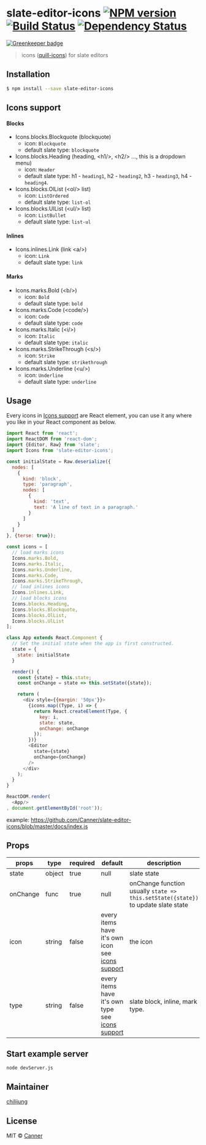 # slate-editor-icons [![NPM version][npm-image]][npm-url] [![Build Status][travis-image]][travis-url] [![Dependency Status][daviddm-image]][daviddm-url]

[![Greenkeeper badge](https://badges.greenkeeper.io/Canner/slate-editor-icons.svg?token=4182e6751117d67f34d5ebc76194a46bad269a723c11f4ec88abda630696e4bd&ts=1520088267477)](https://greenkeeper.io/)
> icons ([quill-icons](https://github.com/Canner/quill-icons)) for slate editors

## Installation

```sh
$ npm install --save slate-editor-icons
```

## Icons support

#### Blocks

- Icons.blocks.Blockquote (blockquote)
  - icon: `Blockquote`
  - default slate type: `blockquote`
- Icons.blocks.Heading (heading, \<h1/\>, \<h2/\> ..., this is a dropdown menu)
  - icon: `Header`
  - default slate type: h1 - `heading1`, h2 - `heading2`, h3 - `heading3`, h4 - `heading4`.
- Icons.blocks.OlList (\<ol/\> list)
  - icon: `ListOrdered`
  - default slate type: `list-ol`
- Icons.blocks.UlList (\<ul/\> list)
  - icon: `ListBullet`
  - default slate type: `list-ul`

#### Inlines

- Icons.inlines.Link (link \<a/\>)
  - icon: `Link`
  - default slate type: `link`

#### Marks

- Icons.marks.Bold (\<b/\>)
  - icon: `Bold`
  - default slate type: `bold`
- Icons.marks.Code (\<code/\>)
  - icon: `Code`
  - default slate type: `code`
- Icons.marks.Italic (\<i/\>)
  - icon: `Italic`
  - default slate type: `italic`
- Icons.marks.StrikeThrough (\<s/\>)
  - icon: `Strike`
  - default slate type: `strikethrough`
- Icons.marks.Underline (\<u/\>)
  - icon: `Underline`
  - default slate type: `underline`


## Usage

Every icons in [Icons support](#icons-support) are React element, you can use it any where you like in your React component as below.


```js
import React from 'react';
import ReactDOM from 'react-dom';
import {Editor, Raw} from 'slate';
import Icons from 'slate-editor-icons';

const initialState = Raw.deserialize({
  nodes: [
    {
      kind: 'block',
      type: 'paragraph',
      nodes: [
        {
          kind: 'text',
          text: 'A line of text in a paragraph.'
        }
      ]
    }
  ]
}, {terse: true});

const icons = [
  // load marks icons
  Icons.marks.Bold,
  Icons.marks.Italic,
  Icons.marks.Underline,
  Icons.marks.Code,
  Icons.marks.StrikeThrough,
  // load inlines icons
  Icons.inlines.Link,
  // load blocks icons
  Icons.blocks.Heading,
  Icons.blocks.Blockquote,
  Icons.blocks.OlList,
  Icons.blocks.UlList
];

class App extends React.Component {
  // Set the initial state when the app is first constructed.
  state = {
    state: initialState
  }

  render() {
    const {state} = this.state;
    const onChange = state => this.setState({state});

    return (
      <div style={{margin: '50px'}}>
        {icons.map((Type, i) => {
          return React.createElement(Type, {
            key: i,
            state: state,
            onChange: onChange
          });
        })}
        <Editor
          state={state}
          onChange={onChange}
        />
      </div>
    );
  }
}

ReactDOM.render(
  <App/>
, document.getElementById('root'));

```

example: https://github.com/Canner/slate-editor-icons/blob/master/docs/index.js

## Props

| **props** | **type** | **required** | **default** | **description**  |
|-----------|----------|--------------|-------------|------------------|
| state     | object   | true        | null          | slate state |
| onChange  | func   | true         | null         | onChange function usually `state => this.setState({state})` to update slate state  |
| icon         | string   | false  | every items have it's own icon see [icons support](#icons-support)       | the icon  |
type        | string   | false       | every items have it's own type see [icons support](#icons-support)       | slate block, inline, mark type.




## Start example server

```
node devServer.js
```

## Maintainer

[chilijung](https://github.com/chilijung)

## License

MIT © [Canner](https://github.com/Canner)


[npm-image]: https://badge.fury.io/js/slate-editor-icons.svg
[npm-url]: https://npmjs.org/package/slate-editor-icons
[travis-image]: https://travis-ci.org/Canner/slate-editor-icons.svg?branch=master
[travis-url]: https://travis-ci.org/Canner/slate-editor-icons
[daviddm-image]: https://david-dm.org/Canner/slate-editor-icons.svg?theme=shields.io
[daviddm-url]: https://david-dm.org/Canner/slate-editor-icons
